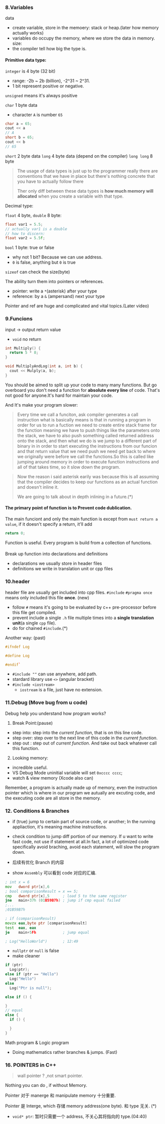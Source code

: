 ### 8.Variables

data

* create variable, store in the memoery: stack or heap.(later how memory actually works)
* variables do occupy the memory, where we store the data in memory.
  size:
* the compiler tell how big the type is.

#### Primitive data type:

`integer` is 4 byte (32 bit)

* range: -2b ~ 2b (billion), -2^31 ~ 2^31.
* 1 bit represent positive or negative.

`unsigned` means it's always positive

`char` 1 byte data

* character `A` is number `65`

```cpp
char a = 65;
cout << a
// A
short b = 65;
cout << b
// 65
```

`short` 2 byte data
`long` 4 byte data (depend on the compiler)
`long long` 8 byte

> The usage of data types is just up to the programmer really there are conventions that we have in place but there's nothing concrete that you have to actually follow there
>
> Ther only diff between these data types is **how much memory will allocated** when you create a variable with that type.

Decimal type:

`float` 4 byte, `double` 8 byte:

```cpp
float var1 = 5.5;
// actually var1 is a double
// how to discern:
float var2 = 5.5f;
```

`bool` 1 byte: true or false

* why not 1 bit? Because we can use address.
* `0` is false, anything but `0` is true

`sizeof` can check the size(byte)

The ability turn them into pointers or references.

* pointer: write a `*`(asterisk) after your type
* reference: by a `&` (ampersand) next your type

Pointer and ref are huge and complicated and vital topics.(Later video)

### 9.Funcions

input -> output
return value

* `void` no return

```cpp
int Multiply() {
  return 5 * 8;
}

void MultiplyAndLog(int a, int b) {
  cout << Mulply(a, b);
}
```

You should be aimed to split up your code to many many functions.
But go overboard you don't need a function for **absolute every line** of code.
That's not good for anyone.It's hard for maintain your code.

And It's make your program slower:

> Every time we call a funciton, ask compiler generates a call instruction what is basically means is that in running a program in order for us to run a fuction we need to create entire stack frame for the function meaning we have to push things like the parameters onto the stack, we have to also push something called returned address onto the stack, and then what we do is we jump to a different part of binary in in order to start executing the instructions from our funcion and that return value that we need push we need get back to where we originally were before we call the functions.So this is called like jumping around memory in order to execute function instructions and all of that takes time, so it slow down the program.

> Now the reason i said asterisk earily was because this is all assuming that the compiler decides to keep our functions as an actual function and doesn't inline it.
>
> We are going to talk about in depth inlining in a future.(\*)

#### The primary point of function is to Prevent code dublication.

The main funciont and only the main function is except from `must return a value`, if it doesn't specify a return, it'll add

```cpp
return 0;
```

Function is useful. Every program is build from a collection of functions.

####

Break up function into declarations and definitions

* declarations we usually store in header files
* definitions we write in translation unit or cpp files

### 10.header

header file are usually get included into cpp files.
`#include`
`#pragma once` means only included this file **once**. (new)

* follow `#` means it's going to be evaluated by c++ pre-processor before this file get compiled.
* prevent include a single `.h` file multiple times into a **single translation unit**(a single `cpp` file).
* do for chained `#include`.(\*)

Another way: (past)

```cpp
#ifndef Log

#define Log

#endif`
```

* `#include ""` can use anywhere, add path.
* stardard library use `<>` (angular bracket)
* `#include <iostream>`
  * `iostream` is a file, just have no extension.

### 11.Debug (Move bug from u code)

Debug help you understand how program works?

1.  Break Point:(pause)

* step into: step into the _current function_, that is on this line code.
* step over: step over to the next line of this code in the _current function_.
* step out : step out of _current function_. And take out back whatever call this function.

2.  Looking memory:

* incredible useful.
* VS Debug Mode uninitial variable will set `0xcccc cccc`;
* watch & view memory (Xcode also can)

Remember, a program is actually made up of memory,
even the instruction pointer which is where in our program we autually are excuting code,
and the executing code are all store in the memory.

### 12. Conditions & Branches

* if (true) jump to certain part of source code, or another;
  In the running appliaction, it's meaning machine instructions.

* check condition to jump diff portion of our memory. If u want to write fast code, not use if statement at all.In fact, a lot of optimized code specifically avoid braching, avoid each statement, will slow the program down.

* 后续有优化 Branch 的内容
* show `Assembly` 可以看到 code 对应的汇编.

```asm
; int x = 6
mov   dword ptr[x],6
; bool comparisonResult = x == 5;
cmp   dword ptr[x],5      ; load 5 to the same register
jne   main+37h (01B59B7h) ; jump if cmp equal failed
;...
;01B59B7h

; if (comparisonResult)
movzx eax,byte ptr [comparisonResult]
test  eax, eax
je    main+5Fh            ; jump equal

; Log("HelloWorld")       ; 12:49
```

* `nullptr` or `null` is false
* make cleaner

```cpp
if (ptr)
  Log(ptr);
else if (ptr == "Hello")
  Log("Hello")
else
  Log("Ptr is null");
```

```cpp
else if () {

}
// equal
else {
  if () {

  }
}
```

Math program & Logic program

* Doing mathematics rather branches & jumps. (Fast)

### 16. POINTERS in C++

> wall pointer ? ,not smart pointer.

Nothing you can do , if without Memory.

Pointer 对于 manerge 和 manipulate memory 十分重要.

Pointer 是 Interge, which 存储 memory address(one byte). 和 type 无关. (\*)

* `void* ptr`: 暂时只需要一个 address, 不关心其将指向的 type.(04:40)
